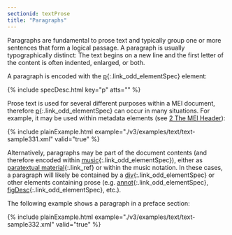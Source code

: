 ```yaml
---
sectionid: textProse
title: "Paragraphs"
---
```




Paragraphs are fundamental to prose text and typically group one or more sentences
that form
a logical passage. A paragraph is usually typographically distinct: The text begins
on a new
line and the first letter of the content is often indented, enlarged, or both.

A paragraph is encoded with the [p](/v3/elements/p.html){:.link_odd_elementSpec} element:



{% include specDesc.html key="p" atts="" %}



Prose text is used for several different purposes within a MEI document, therefore
[p](/v3/elements/p.html){:.link_odd_elementSpec} can occur in many situations. For example, it may be used within
metadata elements (see <a class="link_ptr" title="The MEI Header" href="/v3/guidelines/header.html">2 The MEI Header</a>):

{% include plainExample.html example="./v3/examples/text/text-sample331.xml" valid="true" %}

Alternatively, paragraphs may be part of the document contents (and therefore encoded
within
[music](/v3/elements/music.html){:.link_odd_elementSpec}), either as [paratextual
material](/v3/guidelines/text.html#textFrontBack "Paratext"){:.link_ref} or within the music notation. In these cases, a paragraph will likely be
contained by a [div](/v3/elements/div.html){:.link_odd_elementSpec} or other elements containing prose (e.g. [annot](/v3/elements/annot.html){:.link_odd_elementSpec}, [figDesc](/v3/elements/figDesc.html){:.link_odd_elementSpec}, etc.).

The following example shows a paragraph in a preface section:

{% include plainExample.html example="./v3/examples/text/text-sample332.xml" valid="true" %}

